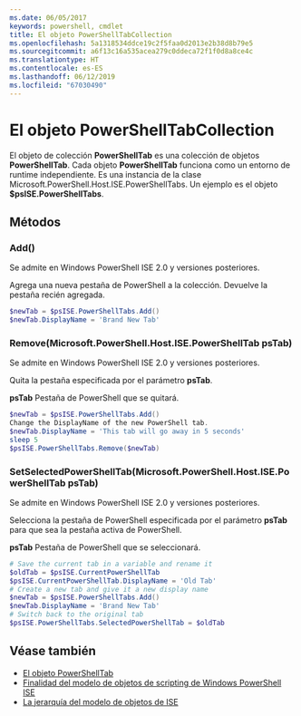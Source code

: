 ```yaml
---
ms.date: 06/05/2017
keywords: powershell, cmdlet
title: El objeto PowerShellTabCollection
ms.openlocfilehash: 5a1318534ddce19c2f5faa0d2013e2b38d8b79e5
ms.sourcegitcommit: a6f13c16a535acea279c0ddeca72f1f0d8a8ce4c
ms.translationtype: HT
ms.contentlocale: es-ES
ms.lasthandoff: 06/12/2019
ms.locfileid: "67030490"
---
```

# <a name="the-powershelltabcollection-object"></a>El objeto PowerShellTabCollection

El objeto de colección **PowerShellTab** es una colección de objetos **PowerShellTab**. Cada objeto **PowerShellTab** funciona como un entorno de runtime independiente. Es una instancia de la clase Microsoft.PowerShell.Host.ISE.PowerShellTabs. Un ejemplo es el objeto **$psISE.PowerShellTabs**.

## <a name="methods"></a>Métodos

### <a name="add"></a>Add\(\)

Se admite en Windows PowerShell ISE 2.0 y versiones posteriores.

Agrega una nueva pestaña de PowerShell a la colección. Devuelve la pestaña recién agregada.

```powershell
$newTab = $psISE.PowerShellTabs.Add()
$newTab.DisplayName = 'Brand New Tab'
```

### <a name="removemicrosoftpowershellhostisepowershelltab-pstab"></a>Remove\(Microsoft.PowerShell.Host.ISE.PowerShellTab psTab\)

Se admite en Windows PowerShell ISE 2.0 y versiones posteriores.

Quita la pestaña especificada por el parámetro **psTab**.

**psTab** Pestaña de PowerShell que se quitará.

```powershell
$newTab = $psISE.PowerShellTabs.Add()
Change the DisplayName of the new PowerShell tab.
$newTab.DisplayName = 'This tab will go away in 5 seconds'
sleep 5
$psISE.PowerShellTabs.Remove($newTab)
```

### <a name="setselectedpowershelltabmicrosoftpowershellhostisepowershelltab-pstab"></a>SetSelectedPowerShellTab\(Microsoft.PowerShell.Host.ISE.PowerShellTab psTab\)

Se admite en Windows PowerShell ISE 2.0 y versiones posteriores.

Selecciona la pestaña de PowerShell especificada por el parámetro **psTab** para que sea la pestaña activa de PowerShell.

**psTab** Pestaña de PowerShell que se seleccionará.

```powershell
# Save the current tab in a variable and rename it
$oldTab = $psISE.CurrentPowerShellTab
$psISE.CurrentPowerShellTab.DisplayName = 'Old Tab'
# Create a new tab and give it a new display name
$newTab = $psISE.PowerShellTabs.Add()
$newTab.DisplayName = 'Brand New Tab'
# Switch back to the original tab
$psISE.PowerShellTabs.SelectedPowerShellTab = $oldTab
```

## <a name="see-also"></a>Véase también

- [El objeto PowerShellTab](The-PowerShellTab-Object.md)
- [Finalidad del modelo de objetos de scripting de Windows PowerShell ISE](Purpose-of-the-Windows-PowerShell-ISE-Scripting-Object-Model.md)
- [La jerarquía del modelo de objetos de ISE](The-ISE-Object-Model-Hierarchy.md)
